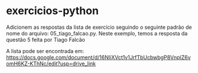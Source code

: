 # exercicios-python
Adicionem as respostas da lista de exercício seguindo o seguinte padrão de nome do arquivo: 05_tiago_falcao.py. Neste exemplo, temos a resposta da questão 5 feita por Tiago Falcão

A lista pode ser encontrada em: https://docs.google.com/document/d/16NIiXVct1v1JrfTbUcbwbgP8VnplZ6vomH6KZ-KThNc/edit?usp=drive_link

